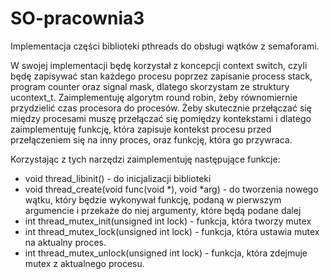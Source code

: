 # SO-pracownia3

Implementacja części biblioteki pthreads do obsługi wątków z semaforami.

W swojej implementacji będę korzystał z koncepcji context switch, czyli będę zapisywać stan każdego procesu poprzez zapisanie process stack, program counter oraz signal mask, dlatego skorzystam ze struktury ucontext_t. Zaimplementuję algorytm round robin, żeby równomiernie przydzielić czas procesora do procesów. Żeby skutecznie przełączać się między procesami muszę przełączać się pomiędzy kontekstami i dlatego zaimplementuję funkcję, która zapisuje kontekst procesu przed przełączeniem się na inny proces, oraz funkcję, która go przywraca.

Korzystając z tych narzędzi zaimplementuję następujące funkcje:
 - void thread_libinit() - do inicjalizacji biblioteki
 - void thread_create(void func(void *), void *arg) - do tworzenia nowego wątku, który będzie wykonywał funkcję, podaną w pierwszym argumencie i przekaże do niej argumenty, które będą podane dalej
 - int thread_mutex_init(unsigned int lock) - funkcja, która tworzy mutex
 - int thread_mutex_lock(unsigned int lock) - funkcja, która ustawia mutex na aktualny proces.
 - int thread_mutex_unlock(unsigned int lock) - funkcja, która zdejmuje mutex z aktualnego procesu.
